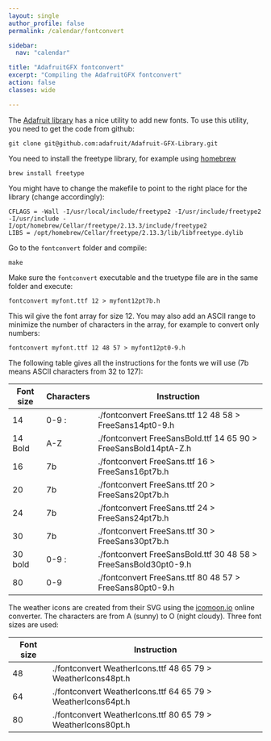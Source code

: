```yaml
---
layout: single
author_profile: false
permalink: /calendar/fontconvert

sidebar:
  nav: "calendar"

title: "AdafruitGFX fontconvert"
excerpt: "Compiling the AdafruitGFX fontconvert"
action: false
classes: wide

---
```

The [Adafruit library](https://learn.adafruit.com/adafruit-gfx-graphics-library/using-fonts) has a nice utility to add new fonts. To use this utility, you need to get the code from github:

```
git clone git@github.com:adafruit/Adafruit-GFX-Library.git
```

You need to install the freetype library, for example using [homebrew](https://formulae.brew.sh/formula/freetype)

```
brew install freetype
```

You might have to change the makefile to point to the right place for the library (change accordingly):

```
CFLAGS = -Wall -I/usr/local/include/freetype2 -I/usr/include/freetype2 -I/usr/include -I/opt/homebrew/Cellar/freetype/2.13.3/include/freetype2
LIBS = /opt/homebrew/Cellar/freetype/2.13.3/lib/libfreetype.dylib
```

Go to the `fontconvert` folder and compile:

```
make
```

Make sure the `fontconvert` executable and the truetype file are in the same folder and execute:

```
fontconvert myfont.ttf 12 > myfont12pt7b.h
```

This wil give the font array for size 12. You may also add an ASCII range to minimize the number of characters in the array, for example to convert only numbers:

```
fontconvert myfont.ttf 12 48 57 > myfont12pt0-9.h
```

The following table gives all the instructions for the fonts we will use (7b means ASCII characters from 32 to 127):

|Font size|Characters|Instruction|
|---------|----------|-----------|
|14|0-9 :|./fontconvert FreeSans.ttf 12 48 58 > FreeSans14pt0-9.h|
|14 Bold|A-Z|./fontconvert FreeSansBold.ttf 14 65 90 > FreeSansBold14ptA-Z.h|
|16|7b|./fontconvert FreeSans.ttf 16 > FreeSans16pt7b.h|
|20|7b|./fontconvert FreeSans.ttf 20 > FreeSans20pt7b.h|
|24|7b|./fontconvert FreeSans.ttf 24 > FreeSans24pt7b.h|
|30|7b|./fontconvert FreeSans.ttf 30 > FreeSans30pt7b.h|
|30 bold|0-9 :|./fontconvert FreeSansBold.ttf 30 48 58 > FreeSansBold30pt0-9.h|
|80|0-9|./fontconvert FreeSans.ttf 80 48 57 > FreeSans80pt0-9.h|

The weather icons are created from their SVG using the [icomoon.io](https://icomoon.io/app/#/select) online converter. The characters are from A (sunny) to O (night cloudy). Three font sizes are used:

|Font size|Instruction|
|---------|-----------|
|48|./fontconvert WeatherIcons.ttf 48 65 79 > WeatherIcons48pt.h|
|64|./fontconvert WeatherIcons.ttf 64 65 79 > WeatherIcons64pt.h|
|80|./fontconvert WeatherIcons.ttf 80 65 79 > WeatherIcons80pt.h|
